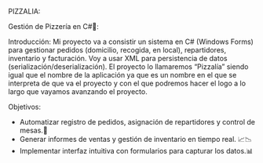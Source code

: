 PIZZALIA:

Gestión de Pizzería en C#🍕:

Introducción:
Mi proyecto va a consistir un sistema en C# (Windows Forms) para gestionar pedidos (domicilio, recogida, en local), repartidores, inventario y facturación. Voy a usar XML para persistencia de datos (serialización/deserialización). El proyecto lo llamaremos “Pizzalía” siendo igual que el nombre de la aplicación ya que es un nombre en el que se interpreta de que va el proyecto y con el que podremos hacer el logo a lo largo que vayamos avanzando el proyecto.

Objetivos: 
- Automatizar registro de pedidos, asignación de repartidores y control de mesas.🧂 
- Generar informes de ventas y gestión de inventario en tiempo real. 📈📉
- Implementar interfaz intuitiva con formularios para capturar los datos.📊
